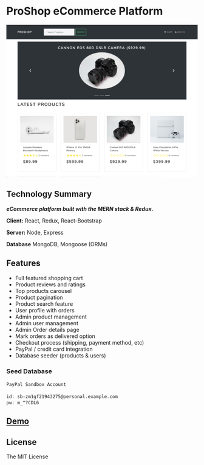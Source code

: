 # ProShop eCommerce Platform

![ScreenShoot](https://raw.githubusercontent.com/kcansari/proshop/master/uploads/Screen%20Shot.png)

## Technology Summary

**_eCommerce platform built with the MERN stack & Redux._**

**Client:** React, Redux, React-Bootstrap

**Server:** Node, Express

**Database** MongoDB, Mongoose (ORMs)

## Features

- Full featured shopping cart
- Product reviews and ratings
- Top products carousel
- Product pagination
- Product search feature
- User profile with orders
- Admin product management
- Admin user management
- Admin Order details page
- Mark orders as delivered option
- Checkout process (shipping, payment method, etc)
- PayPal / credit card integration
- Database seeder (products & users)

### Seed Database

```
PayPal Sandbox Account

id: sb-zm1gf21943275@personal.example.com
pw: m_^?CDL6

```

## [Demo](https://proshopkcs.herokuapp.com/)

## License

The MIT License
